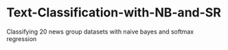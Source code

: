 # Text-Classification-with-NB-and-SR
Classifying 20 news group datasets with naive bayes and softmax regression
